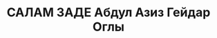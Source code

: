 ---
title: САЛАМ ЗАДЕ Абдул Азиз Гейдар Оглы
description: "Род. 1907, азербайджанец. Образование высшее.\n Историк. В 1929-32 аспирант\
  \ АзГНИИ. В 1932-34 уч. специалист АзФАН. С 1934 аспирант ИИ АН СССР (Ленинград).\
  \ К.и.н. (1935), работал над доктор. дисс. Прож.: Аз.ССР, г. Баку.\n Арестован 27.05.1937\n\
  \ Обвинение: по \"делу националистов\".\n Приговор: ВК ВС СССР, 11.10.1937 - ВМН.\n\
  \ Расстрелян 12.10.1937\n Источники: Сталинский список от 03.10.1937 (Аз.ССР, Кат.1)|\
  \ Архивно-судебное дело №12493| История Азербайджана, 1970 (им. ук.)| РВост. № 5б\
  \ с. 101| Веб-сайт \"Наш Баку\"."
---